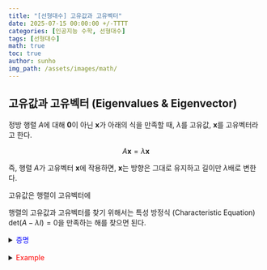 ```yaml
---
title: "[선형대수] 고유값과 고유벡터"
date: 2025-07-15 00:00:00 +/-TTTT
categories: [인공지능 수학, 선형대수]
tags: [선형대수]
math: true
toc: true
author: sunho
img_path: /assets/images/math/
---
```


## 고유값과 고유벡터 (Eigenvalues & Eigenvector)

정방 행렬 $A$에 대해 $\mathbf{0}$이 아닌 $\mathbf{x}$가 아래의 식을 만족할 때, $\lambda$를 고유값, $\mathbf{x}$를 고유벡터라고 한다.

$$
A\mathbf{x}=\lambda\mathbf{x}
$$

즉, 행렬 $A$가 고유벡터 $\mathbf{x}$에 작용하면, $\mathbf{x}$는 방향은 그대로 유지하고 길이만 $\lambda$배로 변한다.

고유값은 행렬이 고유벡터에 

행렬의 고유값과 고유벡터를 찾기 위해서는 특성 방정식 (Characteristic Equation) $\text{det}(A-\lambda I)=0$을 만족하는 해를 찾으면 된다.

<details>
<summary><font color='#0000FF'>증명</font></summary>
<div markdown="1">

$A\mathbf{x}=\lambda\mathbf{x}$를 정리하면, $(A-\lambda I)\mathbf{x}=\mathbf{0}$이라는 동차 방정식이 된다.

고유벡터의 정의에 따르면 고유벡터는 영벡터가 아니어야 한다. 따라서 고유벡터가 존재하려면 $\mathbf{x}\neq\mathbf{0}$인 해가 존재해야 한다.

행렬 $(A-\lambda I)$가 역행렬을 가진다면 해가 $\mathbf{x}=\mathbf{0}$만 존재하므로, $\mathbf{x}\neq\mathbf{0}$인 해가 존재하려면 행렬 $(A-\lambda I)$는 역행렬을 가지면 안된다.

$$
(A-\lambda I)^{-1}(A-\lambda I)\mathbf{x}=(A-\lambda I)^{-1}\mathbf{0}
~\to~\mathbf{x}=\mathbf{0}
$$

따라서 $\text{det}(A-\lambda I)=0$을 만족해야 한다.

</div>
</details>
<br>

<details>
<summary><font color='#FF0000'>Example</font></summary>
<div markdown="1">

$$
A=\begin{bmatrix}4&2\\1&3\end{bmatrix}
$$

---

**1. $\text{det}(A-\lambda I)=0$의 해를 구함**

   $$
   \text{det}(A-\lambda I)=\begin{vmatrix}4-\lambda&2\\1&3-\lambda\end{vmatrix}=(4-\lambda)(3-\lambda)-2
   =\lambda^2-7\lambda+10=0
   $$

   $$
   \lambda_1=5~,~\lambda_2=2
   $$

**2. 각 고유값에 대응하는 고유벡터를 구함**

1. $\lambda_1=5$에 대응되는 고유벡터
   
   $$
   \lambda_1=5:~\mathbf{x}_1=\begin{bmatrix}1\\2\end{bmatrix}
   $$<font color='white'>.</font>
   
   $$
   ~(A-5I)\mathbf{x}_1=\mathbf{0}~\to~\begin{bmatrix}\begin{array}{cc|c}-1&2&0\\1&-2&0\end{array}\end{bmatrix}
   $$

   $$
   x_1=2x_2~\to~\mathbf{x}_1=\begin{bmatrix}x_1\\x_2\end{bmatrix}=c\begin{bmatrix}1\\2\end{bmatrix}
   $$

2. $\lambda_2=2$에 대응되는 고유벡터

   $$
   \lambda_1=2:~\mathbf{x}_2=\begin{bmatrix}1\\-1\end{bmatrix}
   $$<font color='white'>.</font>
   
   $$
   ~(A-2I)\mathbf{x}_2=\mathbf{0}~\to~\begin{bmatrix}\begin{array}{cc|c}2&2&0\\1&1&0\end{array}\end{bmatrix}
   $$

   $$
   x_1=-x_2~\to~\mathbf{x}_2=\begin{bmatrix}x_1\\x_2\end{bmatrix}=c\begin{bmatrix}1\\-1\end{bmatrix}
   $$

</div>
</details>
